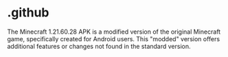 # .github
The Minecraft 1.21.60.28 APK is a modified version of the original Minecraft game, specifically created for Android users. This "modded" version offers additional features or changes not found in the standard version.
